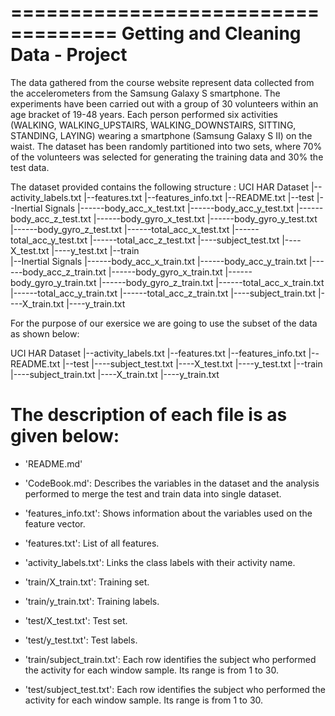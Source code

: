 ===================================
Getting and Cleaning Data - Project
===================================

The data gathered from the course website represent data collected from the accelerometers from the Samsung Galaxy S smartphone.
The experiments have been carried out with a group of 30 volunteers within an age bracket of 19-48 years. Each person performed six activities (WALKING, WALKING_UPSTAIRS, WALKING_DOWNSTAIRS, SITTING, STANDING, LAYING) wearing a smartphone (Samsung Galaxy S II) on the waist.
The dataset has been randomly partitioned into two sets, where 70% of the volunteers was selected for generating the training data and 30% the test data.

The dataset provided contains the following structure :
UCI HAR Dataset
   |--activity_labels.txt
   |--features.txt
   |--features_info.txt
   |--README.txt
   |--test
       |--Inertial Signals
               |------body_acc_x_test.txt
               |------body_acc_y_test.txt
               |------body_acc_z_test.txt
               |------body_gyro_x_test.txt
               |------body_gyro_y_test.txt
               |------body_gyro_z_test.txt
               |------total_acc_x_test.txt
               |------total_acc_y_test.txt
               |------total_acc_z_test.txt
       |----subject_test.txt
       |----X_test.txt
       |----y_test.txt
   |--train       
        |--Inertial Signals
               |------body_acc_x_train.txt
               |------body_acc_y_train.txt
               |------body_acc_z_train.txt
               |------body_gyro_x_train.txt
               |------body_gyro_y_train.txt
               |------body_gyro_z_train.txt
               |------total_acc_x_train.txt
               |------total_acc_y_train.txt
               |------total_acc_z_train.txt
       |----subject_train.txt
       |----X_train.txt
       |----y_train.txt


For the purpose of our exersice we are going to use the subset of the data as shown below:

UCI HAR Dataset
   |--activity_labels.txt
   |--features.txt
   |--features_info.txt
   |--README.txt
   |--test
       |----subject_test.txt
       |----X_test.txt
       |----y_test.txt
   |--train       
       |----subject_train.txt
       |----X_train.txt
       |----y_train.txt
       
       
The description of each file is as given below:
===============================================

- 'README.md'

- 'CodeBook.md': Describes the variables in the dataset and the analysis performed to merge the test and train data into single dataset.

- 'features_info.txt': Shows information about the variables used on the feature vector.

- 'features.txt': List of all features.

- 'activity_labels.txt': Links the class labels with their activity name.

- 'train/X_train.txt': Training set.

- 'train/y_train.txt': Training labels.

- 'test/X_test.txt': Test set.

- 'test/y_test.txt': Test labels.

- 'train/subject_train.txt': Each row identifies the subject who performed the activity for each window sample. Its range is from 1 to 30. 
- 'test/subject_test.txt': Each row identifies the subject who performed the activity for each window sample. Its range is from 1 to 30.


